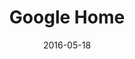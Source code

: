 ---
layout: site
title: "Google Home"
date: 2016-05-18
categories: [google]
version: 1.5.8
major: 1
minor: 5
patch: 8
slug: google-home
link: https://home.google.com/
permalink: /sites/:slug
---